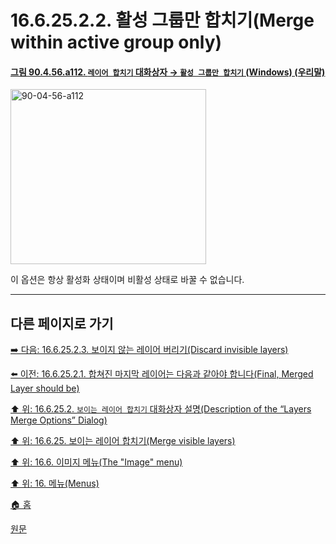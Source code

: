 # 16.6.25.2.2. 활성 그룹만 합치기(Merge within active group only)

<a id="90-04-56-a112"></a>

#### [그림 90.4.56.a112. `레이어 합치기` 대화상자 → `활성 그룹만 합치기` (Windows) (우리말)](./90-04-0056-merge_layers.md#90-04-56-a112)
<img width="313" height="280" alt="90-04-56-a112" src="https://github.com/user-attachments/assets/44d6995c-5ddf-4b49-ad22-4a140a815103" />

이 옵션은 항상 활성화 상태이며 비활성 상태로 바꿀 수 없습니다.

***

## 다른 페이지로 가기

[➡️ 다음: 16.6.25.2.3. 보이지 않는 레이어 버리기(Discard invisible layers)](./16-06-25-02-03-discard_invisible_layers.md)

[⬅️ 이전: 16.6.25.2.1. 합쳐진 마지막 레이어는 다음과 같아야 합니다(Final, Merged Layer should be)](./16-06-25-02-01-final_merged_layer_should_be.md)

[⬆️ 위: 16.6.25.2. `보이는 레이어 합치기` 대화상자 설명(Description of the “Layers Merge Options” Dialog)](./16-06-25-02-00-description_of_the_layers_merge_options_dialog.md)

[⬆️ 위: 16.6.25. 보이는 레이어 합치기(Merge visible layers)](./16-06-25-00-merge_visible_layers.md)

[⬆️ 위: 16.6. 이미지 메뉴(The "Image" menu)](./16-06-00-the-image-menu.md)

[⬆️ 위: 16. 메뉴(Menus)](./16-00-menus.md)

[🏠 홈](./00-home.md)

[원문](https://docs.gimp.org/2.10/ko/gimp-image-merge-layers.html#idm27769)